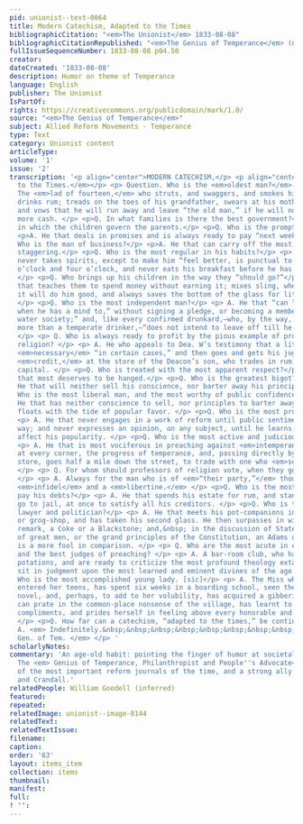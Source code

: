 ```yaml
---
pid: unionist--text-0064
title: Modern Catechism, Adapted to the Times
bibliographicCitation: "<em>The Unionist</em> 1833-08-08"
bibliographicCitationRepublished: "<em>The Genius of Temperance</em> (not yet researched)"
fullIssueSequenceNumber: 1833-08-08 p04.50
creator: 
dateCreated: '1833-08-08'
description: Humor on theme of Temperance
language: English
publisher: The Unionist
IsPartOf: 
rights: https://creativecommons.org/publicdomain/mark/1.0/
source: "<em>The Genius of Temperance</em>"
subject: Allied Reform Movements - Temperance
type: Text
category: Unionist content
articleType: 
volume: '1'
issue: '2'
transcription: '<p align="center">MODERN CATECHISM,</p> <p align="center"><em>Adapted
  to the Times.</em></p> <p> Question. Who is the <em>oldest man?</em> </p> <p> Answer.
  The <em>lad of fourteen,</em> who struts, and swaggers, and smokes his cigar, and
  drinks rum; treads on the toes of his grandfather, swears at his mother and sisters,
  and vows that he will run away and leave “the old man,” if he will not let him have
  more cash. </p> <p>Q. In what families is there the best government?</p> <p>A. Those
  in which the children govern the parents.</p> <p>Q. Who is the promptest pay-master?</p>
  <p>A. He that deals in promises and is always ready to pay “next week.”</p> <p>Q.
  Who is the man of business?</p> <p>A. He that can carry off the most rum without
  staggering.</p> <p>Q. Who is the most regular in his habits?</p> <p> A. He that
  never takes spirits, except to make him “feel better, is punctual to observe eleven
  o’clock and four o’clock, and never eats his breakfast before he has had his “bitters.”
  </p> <p>Q. Who brings up his children in the way they “should go?”</p> <p> A. He
  that teaches them to spend money without earning it; mixes sling, whenever he thinks
  it will do him good, and always saves the bottom of the glass for little Frank.
  </p> <p>Q. Who is the most independent man?</p> <p> A. He that “can leave off drinking
  when he has a mind to,” without signing a pledge, or becoming a member of “the cold
  water society;” and, like every confirmed drunkard,—who, by the way, was once nothing
  more than a temperate drinker,—“does not intend to leave off till he gets ready.”
  </p> <p> Q. Who is always ready to profit by the pious example of professors of
  religion? </p> <p> A. He who appeals to Dea. W’s testimony that a little rum is
  <em>necessary</em> “in certain cases,” and then goes and gets his jug filled upon
  <em>credit,</em> at the store of the Deacon’s son, who trades in rum, upon his father’s
  capital. </p> <p>Q. Who is treated with the most apparent respect?</p> <p>A. He
  that most deserves to be hanged.</p> <p>Q. Who is the greatest bigot?</p> <p> A.
  He that will neither sell his conscience, nor barter away his principles. </p> <p>Q.
  Who is the most liberal man, and the most worthy of public confidence?</p> <p> A.
  He that has neither conscience to sell, nor principles to barter away, but always
  floats with the tide of popular favor. </p> <p>Q. Who is the most prudent man?</p>
  <p> A. He that never engages in a work of reform until public sentiment leads the
  way; and never expresses an opinion, on any subject, until he learns how it will
  affect his popularity. </p> <p>Q. Who is the most active and judicious reformer?</p>
  <p> A. He that is most vociferous in preaching against <em>intemperance,</em> applauds,
  at every corner, the progress of temperance, and, passing directly by a temperance
  store, goes half a mile down the street, to trade with one who <em>sells ‘grog.’</em>
  </p> <p> Q. For whom should professors of religion vote, when they go to the polls?
  </p> <p> A. Always for the man who is of <em>“their party,”</em> though he be an
  <em>infidel</em> and a <em>libertine.</em> </p> <p>Q. Who is the most likely to
  pay his debts?</p> <p> A. He that spends his estate for rum, and stands ready to
  go to jail, at once to satisfy all his creditors. </p> <p>Q. Who is the greatest
  lawyer and politician?</p> <p> A. He that meets his pot-companions in a bar-room
  or grog-shop, and has taken his second glass. He then surpasses in wisdom and sage
  remark, a Coke or a Blackstone; and,&nbsp; in the discussion of State rights, qualifications
  of great men, or the grand principles of the Constitution, an Adams or a Webster
  is a more fool in comparison. </p> <p> Q. Who are the most acute in ethics and theology,
  and the best judges of preaching? </p> <p> A. A bar-room club, who have taken frequent
  potations, and are ready to criticize the most profound theology extant, &amp; to
  sit in judgment upon the most learned and eminent divines of the age. </p> <p>Q.
  Who is the most accomplished young lady. [sic]</p> <p> A. The Miss who has just
  entered her teens, has spent six weeks in a boarding school, seen the last Waverly
  novel, and, perhaps, to add to her volubility, has acquired a gibbering of French;
  can prate in the common-place nonsense of the village, has learnt to pass unmeaning
  compliments, and prides herself in feeling above every honorable and useful employment.
  </p> <p>Q. How far can a catechism, “adapted to the times,” be continued?</p> <p>
  A. <em> Indefinitely.&nbsp;&nbsp;&nbsp;&nbsp;&nbsp;&nbsp;&nbsp;&nbsp;&nbsp;&nbsp;&nbsp;&nbsp;&nbsp;&nbsp;&nbsp;&nbsp;&nbsp;&nbsp;&nbsp;&nbsp;&nbsp;&nbsp;&nbsp;&nbsp;&nbsp;&nbsp;&nbsp;&nbsp;&nbsp;&nbsp;&nbsp;&nbsp;&nbsp;&nbsp;&nbsp;&nbsp;&nbsp;&nbsp;&nbsp;&nbsp;&nbsp;&nbsp;&nbsp;&nbsp;&nbsp;&nbsp;&nbsp;&nbsp;&nbsp;&nbsp;&nbsp;&nbsp;&nbsp;&nbsp;&nbsp;&nbsp;&nbsp;&nbsp;&nbsp;&nbsp;
  Gen. of Tem. </em> </p> '
scholarlyNotes: 
commentary: 'An age-old habit: pointing the finger of humor at societal declension.
  The <em> Genius of Temperance, Philanthropist and People''s Advocate</em> was one
  of the most important reform journals of the time, and a strong ally to Burleigh
  and Crandall.'
relatedPeople: William Goodell (inferred)
featured: 
repeated: 
relatedImage: unionist--image-0144
relatedText: 
relatedTextIssue: 
filename: 
caption: 
order: '63'
layout: items_item
collection: items
thumbnail: 
manifest: 
full: 
! '': 
---
```

